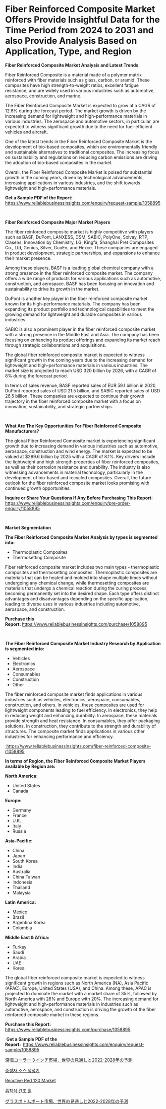 <p><h1>Fiber Reinforced Composite Market Offers Provide Insightful Data for the Time Period from 2024 to 2031 and also Provide Analysis Based on Application, Type, and Region</h1></p><p><strong>Fiber Reinforced Composite Market Analysis and Latest Trends</strong></p>
<p><p>Fiber Reinforced Composite is a material made of a polymer matrix reinforced with fiber materials such as glass, carbon, or aramid. These composites have high strength-to-weight ratios, excellent fatigue resistance, and are widely used in various industries such as automotive, aerospace, construction, and marine.</p><p>The Fiber Reinforced Composite Market is expected to grow at a CAGR of 12.6% during the forecast period. The market growth is driven by the increasing demand for lightweight and high-performance materials in various industries. The aerospace and automotive sectors, in particular, are expected to witness significant growth due to the need for fuel-efficient vehicles and aircraft.</p><p>One of the latest trends in the Fiber Reinforced Composite Market is the development of bio-based composites, which are environmentally friendly and sustainable alternatives to traditional composites. The increasing focus on sustainability and regulations on reducing carbon emissions are driving the adoption of bio-based composites in the market.</p><p>Overall, the Fiber Reinforced Composite Market is poised for substantial growth in the coming years, driven by technological advancements, increasing applications in various industries, and the shift towards lightweight and high-performance materials.</p></p>
<p><strong>Get a Sample PDF of the Report:&nbsp;</strong> <a href="https://www.reliablebusinessinsights.com/enquiry/request-sample/1058895">https://www.reliablebusinessinsights.com/enquiry/request-sample/1058895</a></p>
<p>&nbsp;</p>
<p><strong>Fiber Reinforced Composite Major Market Players</strong></p>
<p><p>The fiber reinforced composite market is highly competitive with players such as BASF, DuPont, LANXESS, DSM, SABIC, PolyOne, Solvay, RTP, Clasens, Innovation by Chemistry, LG, Kingfa, Shanghai Pret Composites Co., Ltd, Genius, Silver, GuoEn, and Hexce. These companies are engaged in product development, strategic partnerships, and expansions to enhance their market presence.</p><p>Among these players, BASF is a leading global chemical company with a strong presence in the fiber reinforced composite market. The company offers a wide range of products for various applications such as automotive, construction, and aerospace. BASF has been focusing on innovation and sustainability to drive its growth in the market.</p><p>DuPont is another key player in the fiber reinforced composite market known for its high-performance materials. The company has been expanding its product portfolio and technological capabilities to meet the growing demand for lightweight and durable composites in various industries.</p><p>SABIC is also a prominent player in the fiber reinforced composite market with a strong presence in the Middle East and Asia. The company has been focusing on enhancing its product offerings and expanding its market reach through strategic collaborations and acquisitions.</p><p>The global fiber reinforced composite market is expected to witness significant growth in the coming years due to the increasing demand for lightweight and high-performance materials in various industries. The market size is projected to reach USD 320 billion by 2026, with a CAGR of 8% during the forecast period.</p><p>In terms of sales revenue, BASF reported sales of EUR 59.1 billion in 2020, DuPont reported sales of USD 21.5 billion, and SABIC reported sales of USD 26.5 billion. These companies are expected to continue their growth trajectory in the fiber reinforced composite market with a focus on innovation, sustainability, and strategic partnerships.</p></p>
<p>&nbsp;</p>
<p><strong>What Are The Key Opportunities For Fiber Reinforced Composite Manufacturers?</strong></p>
<p><p>The global Fiber Reinforced Composite market is experiencing significant growth due to increasing demand in various industries such as automotive, aerospace, construction and wind energy. The market is expected to be valued at $289.6 billion by 2025 with a CAGR of 8.1%. Key drivers include the lightweight and high strength properties of fiber reinforced composites, as well as their corrosion resistance and durability. The industry is also witnessing advancements in material technology, particularly in the development of bio-based and recycled composites. Overall, the future outlook for the fiber reinforced composite market looks promising with continued growth opportunities.</p></p>
<p><strong>Inquire or Share Your Questions If Any Before Purchasing This Report:</strong> <a href="https://www.reliablebusinessinsights.com/enquiry/pre-order-enquiry/1058895">https://www.reliablebusinessinsights.com/enquiry/pre-order-enquiry/1058895</a></p>
<p>&nbsp;</p>
<p><strong>Market Segmentation</strong></p>
<p><strong>The Fiber Reinforced Composite Market Analysis by types is segmented into:</strong></p>
<p><ul><li>Thermoplastic Composites</li><li>Thermosetting Composite</li></ul></p>
<p><p>Fiber reinforced composite market includes two main types - thermoplastic composites and thermosetting composites. Thermoplastic composites are materials that can be heated and molded into shape multiple times without undergoing any chemical change, while thermosetting composites are materials that undergo a chemical reaction during the curing process, becoming permanently set into the desired shape. Each type offers distinct advantages and disadvantages depending on the specific application, leading to diverse uses in various industries including automotive, aerospace, and construction.</p></p>
<p><strong>Purchase this Report:&nbsp;</strong><a href="https://www.reliablebusinessinsights.com/purchase/1058895">https://www.reliablebusinessinsights.com/purchase/1058895</a></p>
<p>&nbsp;</p>
<p><strong>The Fiber Reinforced Composite Market Industry Research by Application is segmented into:</strong></p>
<p><ul><li>Vehicles</li><li>Electronics</li><li>Aerospace</li><li>Consumables</li><li>Construction</li><li>Other</li></ul></p>
<p><p>The fiber reinforced composite market finds applications in various industries such as vehicles, electronics, aerospace, consumables, construction, and others. In vehicles, these composites are used for lightweight components leading to fuel efficiency. In electronics, they help in reducing weight and enhancing durability. In aerospace, these materials provide strength and heat resistance. In consumables, they offer packaging solutions. In construction, they contribute to the strength and durability of structures. The composite market finds applications in various other industries for enhancing performance and efficiency.</p></p>
<p><a href="https://www.reliablebusinessinsights.com/fiber-reinforced-composite-r1058895">&nbsp;https://www.reliablebusinessinsights.com/fiber-reinforced-composite-r1058895</a></p>
<p><strong>In terms of Region, the Fiber Reinforced Composite Market Players available by Region are:</strong></p>
<p>
    <p> <strong> North America: </strong>
        <ul>
            <li>United States</li>
            <li>Canada</li>
        </ul>
        </p> 
    <p> <strong> Europe: </strong>
        <ul>
            <li>Germany</li>
            <li>France</li>
            <li>U.K.</li>
            <li>Italy</li>
            <li>Russia</li>
        </ul>
        </p> 
    <p> <strong> Asia-Pacific: </strong>
        <ul>
            <li>China</li>
            <li>Japan</li>
            <li>South Korea</li>
            <li>India</li>
            <li>Australia</li>
            <li>China Taiwan</li>
            <li>Indonesia</li>
            <li>Thailand</li>
            <li>Malaysia</li>
        </ul>
        </p> 
    <p> <strong> Latin America: </strong>
        <ul>
            <li>Mexico</li>
            <li>Brazil</li>
            <li>Argentina Korea</li>
            <li>Colombia</li>
        </ul>
        </p> 
    <p> <strong> Middle East & Africa: </strong>
        <ul>
            <li>Turkey</li>
            <li>Saudi</li>
            <li>Arabia</li>
            <li>UAE</li>
            <li>Korea</li>
        </ul>
    </p>
    </p>
<p><p>The global fiber reinforced composite market is expected to witness significant growth in regions such as North America (NA), Asia Pacific (APAC), Europe, United States (USA), and China. Among these, APAC is projected to dominate the market with a market share of 35%, followed by North America with 28% and Europe with 20%. The increasing demand for lightweight and high-performance materials in industries such as automotive, aerospace, and construction is driving the growth of the fiber reinforced composite market in these regions.</p></p>
<p><strong>Purchase this Report: </strong><a href="https://www.reliablebusinessinsights.com/purchase/1058895">https://www.reliablebusinessinsights.com/purchase/1058895</a></p>
<p>&nbsp;<strong>Get a Sample PDF of the Report:&nbsp;&nbsp;</strong><a href="https://www.reliablebusinessinsights.com/enquiry/request-sample/1058895">https://www.reliablebusinessinsights.com/enquiry/request-sample/1058895</a></p>
<p><strong></strong></p>
<p><p><a href="https://medium.com/@velmabcooper52024/%E5%9B%BD%E9%9A%9B%E6%B7%B1%E6%B5%B7%E3%82%B3%E3%82%A2%E3%83%AF%E3%82%A4%E3%83%A4%E3%82%A6%E3%82%A3%E3%83%B3%E3%83%81%E5%B8%82%E5%A0%B4-%E3%82%B0%E3%83%AD%E3%83%BC%E3%83%90%E3%83%AB%E5%B1%95%E6%9C%9B%E3%81%A82022%E5%B9%B4%E3%81%8B%E3%82%892028%E5%B9%B4%E3%81%BE%E3%81%A7%E3%81%AE%E4%BA%88%E6%B8%AC%E5%B8%82%E5%A0%B4%E3%82%B9%E3%83%86%E3%83%BC%E3%82%BF%E3%82%B9-2024%E5%B9%B4%E3%81%8B%E3%82%892031%E5%B9%B4-%E3%81%8A%E3%82%88%E3%81%B3%E5%9C%B0%E5%9F%9F-%E8%A3%BD%E5%93%81-%E3%82%A8%E3%83%B3%E3%83%89%E3%83%A6%E3%83%BC%E3%82%B9%E5%88%A5%E3%81%AE%E4%BA%88%E6%B8%AC-7b36b22482bb">深海コーラーウインチ市場、世界の見通しと2022-2028年の予測</a></p><p><a href="https://medium.com/@edenger9807/%EA%B8%80%EB%A1%9C%EB%B2%8C-%EB%89%B4%ED%8A%B8%EB%A1%A0-%EC%86%8C%EC%8A%A4-%EB%B0%9C%EC%A0%84%EA%B8%B0-%EC%8B%9C%EC%9E%A5-%ED%98%84%ED%99%A9-2024-2031-%EB%B0%8F-%EC%A7%80%EC%97%AD-%EC%A0%9C%ED%92%88-%EB%B0%8F-%EC%B5%9C%EC%A2%85%EC%82%AC%EC%9A%A9%EB%B3%84-%EC%98%88%EC%B8%A1-d91b4aa7995c">중성자 소스 생성기</a></p><p><a href="https://github.com/markusgodoy/Market-Research-Report-List-3/blob/main/reactive-red-120-market.md">Reactive Red 120 Market</a></p><p><a href="https://medium.com/@edenger9807/%EC%A0%9C%EC%A1%B0%EC%97%85-%EA%B1%B4%EC%A1%B0-%ED%9C%A0-%EC%8B%9C%EC%9E%A5-%EA%B7%9C%EB%AA%A8%EB%8A%94-%EC%97%B0%ED%8F%89%EA%B7%A0-%EC%A6%9D%EA%B0%80%ED%95%98%EA%B3%A0-%EC%9E%88%EC%9C%BC%EB%A9%B0-%EB%B3%B8-%EB%B3%B4%EA%B3%A0%EC%84%9C%EB%8A%94-%EC%8B%9C%EC%9E%A5-%EC%84%B8%EB%B6%84%ED%99%94-%EC%84%B1%EC%9E%A5-%EB%B0%8F-2024%EB%85%84%EB%B6%80%ED%84%B0-2031%EB%85%84%EA%B9%8C%EC%A7%80%EC%9D%98-%EC%98%88%EC%B8%A1-%EB%B6%84%EC%84%9D%EC%9D%84-%EB%8B%A4%EB%A3%B9%EB%8B%88%EB%8B%A4-5d0e280e2709">흡착식 건조 휠</a></p><p><a href="https://medium.com/@velmabcooper52024/%E3%82%AC%E3%83%A9%E3%82%B9%E5%BA%95%E3%83%9C%E3%83%BC%E3%83%88%E5%B8%82%E5%A0%B4-%E4%B8%96%E7%95%8C%E5%85%A8%E4%BD%93%E3%81%AE%E8%A6%8B%E9%80%9A%E3%81%97%E3%81%A82022%E5%B9%B4%E3%81%8B%E3%82%892028%E5%B9%B4%E3%81%BE%E3%81%A7%E3%81%AE%E4%BA%88%E6%B8%AC%E5%B8%82%E5%A0%B4%E4%BA%88%E6%B8%AC-%E5%B8%82%E5%A0%B4%E3%81%AE%E3%83%88%E3%83%AC%E3%83%B3%E3%83%89%E3%81%A8%E5%BD%B1%E9%9F%BF%E5%88%86%E6%9E%90-2024%E5%B9%B4-2031%E5%B9%B4-d17bf320c8af">グラスボトムボート市場、世界の見通しと2022-2028年の予測</a></p></p>